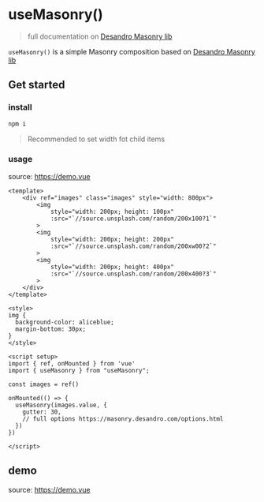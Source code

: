 # useMasonry()
> full documentation on [Desandro Masonry lib](https://masonry.desandro.com)

```useMasonry()``` is a simple Masonry composition based on [Desandro Masonry lib](https://masonry.desandro.com)
## Get started
### install
```bash
npm i 
```

> Recommended to set width fot child items 

### usage
source: https://demo.vue
```vue
<template>
    <div ref="images" class="images" style="width: 800px">
        <img
            style="width: 200px; height: 100px"
            :src="`//source.unsplash.com/random/200x100?1`"
        >
        <img
            style="width: 200px; height: 200px"
            :src="`//source.unsplash.com/random/200xw00?2`"
        >
        <img
            style="width: 200px; height: 400px"
            :src="`//source.unsplash.com/random/200x400?3`"
        >
    </div>
</template>

<style>
img {
  background-color: aliceblue;
  margin-bottom: 30px;
}
</style>

<script setup>
import { ref, onMounted } from 'vue'
import { useMasonry } from "useMasonry";

const images = ref()

onMounted(() => {
  useMasonry(images.value, {
    gutter: 30,
    // full options https://masonry.desandro.com/options.html
  })
})

</script>
```

## demo
source: https://demo.vue
<Demo />

<script setup>
import Demo from '../demo/Demo.vue'
</script>
